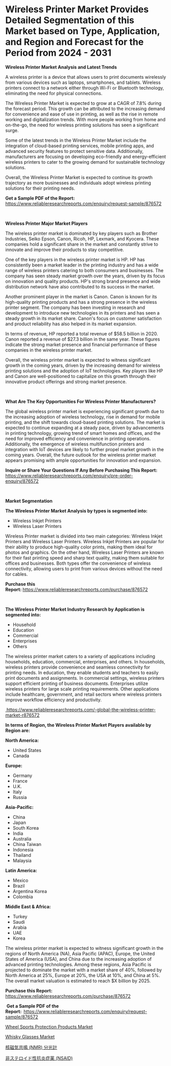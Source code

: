 <p><h1>Wireless Printer Market Provides Detailed Segmentation of this Market based on Type, Application, and Region and Forecast for the Period from 2024 - 2031</h1></p><p><strong>Wireless Printer Market Analysis and Latest Trends</strong></p>
<p><p>A wireless printer is a device that allows users to print documents wirelessly from various devices such as laptops, smartphones, and tablets. Wireless printers connect to a network either through Wi-Fi or Bluetooth technology, eliminating the need for physical connections.</p><p>The Wireless Printer Market is expected to grow at a CAGR of 7.8% during the forecast period. This growth can be attributed to the increasing demand for convenience and ease of use in printing, as well as the rise in remote working and digitalization trends. With more people working from home and on-the-go, the need for wireless printing solutions has seen a significant surge.</p><p>Some of the latest trends in the Wireless Printer Market include the integration of cloud-based printing services, mobile printing apps, and advanced security features to protect sensitive data. Additionally, manufacturers are focusing on developing eco-friendly and energy-efficient wireless printers to cater to the growing demand for sustainable technology solutions.</p><p>Overall, the Wireless Printer Market is expected to continue its growth trajectory as more businesses and individuals adopt wireless printing solutions for their printing needs.</p></p>
<p><strong>Get a Sample PDF of the Report:&nbsp;</strong> <a href="https://www.reliableresearchreports.com/enquiry/request-sample/876572">https://www.reliableresearchreports.com/enquiry/request-sample/876572</a></p>
<p>&nbsp;</p>
<p><strong>Wireless Printer Major Market Players</strong></p>
<p><p>The wireless printer market is dominated by key players such as Brother Industries, Seiko Epson, Canon, Ricoh, HP, Lexmark, and Kyocera. These companies hold a significant share in the market and constantly strive to innovate and improve their products to stay competitive.</p><p>One of the key players in the wireless printer market is HP. HP has consistently been a market leader in the printing industry and has a wide range of wireless printers catering to both consumers and businesses. The company has seen steady market growth over the years, driven by its focus on innovation and quality products. HP's strong brand presence and wide distribution network have also contributed to its success in the market.</p><p>Another prominent player in the market is Canon. Canon is known for its high-quality printing products and has a strong presence in the wireless printer segment. The company has been investing in research and development to introduce new technologies in its printers and has seen a steady growth in its market share. Canon's focus on customer satisfaction and product reliability has also helped in its market expansion.</p><p>In terms of revenue, HP reported a total revenue of $58.5 billion in 2020. Canon reported a revenue of $27.3 billion in the same year. These figures indicate the strong market presence and financial performance of these companies in the wireless printer market.</p><p>Overall, the wireless printer market is expected to witness significant growth in the coming years, driven by the increasing demand for wireless printing solutions and the adoption of IoT technologies. Key players like HP and Canon are well-positioned to capitalize on this growth through their innovative product offerings and strong market presence.</p></p>
<p>&nbsp;</p>
<p><strong>What Are The Key Opportunities For Wireless Printer Manufacturers?</strong></p>
<p><p>The global wireless printer market is experiencing significant growth due to the increasing adoption of wireless technology, rise in demand for mobile printing, and the shift towards cloud-based printing solutions. The market is expected to continue expanding at a steady pace, driven by advancements in printing technology, growing trend of smart homes and offices, and the need for improved efficiency and convenience in printing operations. Additionally, the emergence of wireless multifunction printers and integration with IoT devices are likely to further propel market growth in the coming years. Overall, the future outlook for the wireless printer market appears promising with ample opportunities for innovation and expansion.</p></p>
<p><strong>Inquire or Share Your Questions If Any Before Purchasing This Report:</strong> <a href="https://www.reliableresearchreports.com/enquiry/pre-order-enquiry/876572">https://www.reliableresearchreports.com/enquiry/pre-order-enquiry/876572</a></p>
<p>&nbsp;</p>
<p><strong>Market Segmentation</strong></p>
<p><strong>The Wireless Printer Market Analysis by types is segmented into:</strong></p>
<p><ul><li>Wireless Inkjet Printers</li><li>Wireless Laser Printers</li></ul></p>
<p><p>Wireless Printer market is divided into two main categories: Wireless Inkjet Printers and Wireless Laser Printers. Wireless Inkjet Printers are popular for their ability to produce high-quality color prints, making them ideal for photos and graphics. On the other hand, Wireless Laser Printers are known for their fast printing speed and sharp text quality, making them suitable for offices and businesses. Both types offer the convenience of wireless connectivity, allowing users to print from various devices without the need for cables.</p></p>
<p><strong>Purchase this Report:&nbsp;</strong><a href="https://www.reliableresearchreports.com/purchase/876572">https://www.reliableresearchreports.com/purchase/876572</a></p>
<p>&nbsp;</p>
<p><strong>The Wireless Printer Market Industry Research by Application is segmented into:</strong></p>
<p><ul><li>Household</li><li>Education</li><li>Commercial</li><li>Enterprises</li><li>Others</li></ul></p>
<p><p>The wireless printer market caters to a variety of applications including households, education, commercial, enterprises, and others. In households, wireless printers provide convenience and seamless connectivity for printing needs. In education, they enable students and teachers to easily print documents and assignments. In commercial settings, wireless printers support efficient printing of business documents. Enterprises utilize wireless printers for large scale printing requirements. Other applications include healthcare, government, and retail sectors where wireless printers improve workflow efficiency and productivity.</p></p>
<p><a href="https://www.reliableresearchreports.com/-global-the-wireless-printer-market-r876572">&nbsp;https://www.reliableresearchreports.com/-global-the-wireless-printer-market-r876572</a></p>
<p><strong>In terms of Region, the Wireless Printer Market Players available by Region are:</strong></p>
<p>
    <p> <strong> North America: </strong>
        <ul>
            <li>United States</li>
            <li>Canada</li>
        </ul>
        </p> 
    <p> <strong> Europe: </strong>
        <ul>
            <li>Germany</li>
            <li>France</li>
            <li>U.K.</li>
            <li>Italy</li>
            <li>Russia</li>
        </ul>
        </p> 
    <p> <strong> Asia-Pacific: </strong>
        <ul>
            <li>China</li>
            <li>Japan</li>
            <li>South Korea</li>
            <li>India</li>
            <li>Australia</li>
            <li>China Taiwan</li>
            <li>Indonesia</li>
            <li>Thailand</li>
            <li>Malaysia</li>
        </ul>
        </p> 
    <p> <strong> Latin America: </strong>
        <ul>
            <li>Mexico</li>
            <li>Brazil</li>
            <li>Argentina Korea</li>
            <li>Colombia</li>
        </ul>
        </p> 
    <p> <strong> Middle East & Africa: </strong>
        <ul>
            <li>Turkey</li>
            <li>Saudi</li>
            <li>Arabia</li>
            <li>UAE</li>
            <li>Korea</li>
        </ul>
    </p>
    </p>
<p><p>The wireless printer market is expected to witness significant growth in the regions of North America (NA), Asia Pacific (APAC), Europe, the United States of America (USA), and China due to the increasing adoption of advanced printing technologies. Among these regions, Asia Pacific is projected to dominate the market with a market share of 40%, followed by North America at 25%, Europe at 20%, the USA at 10%, and China at 5%. The overall market valuation is estimated to reach $X billion by 2025.</p></p>
<p><strong>Purchase this Report: </strong><a href="https://www.reliableresearchreports.com/purchase/876572">https://www.reliableresearchreports.com/purchase/876572</a></p>
<p>&nbsp;<strong>Get a Sample PDF of the Report:&nbsp;&nbsp;</strong><a href="https://www.reliableresearchreports.com/enquiry/request-sample/876572">https://www.reliableresearchreports.com/enquiry/request-sample/876572</a></p>
<p><strong></strong></p>
<p><p><a href="https://github.com/seekum/Market-Research-Report-List-2/blob/main/wheel-sports-protection-products-market.md">Wheel Sports Protection Products Market</a></p><p><a href="https://github.com/nancykennedykellievqfqt2/Market-Research-Report-List-2/blob/main/whisky-glasses-market.md">Whisky Glasses Market</a></p><p><a href="https://github.com/JerelSchulit20231/Market-Research-Report-List-1/blob/main/603591484928.md">核磁気共鳴 (NMR) 分光計</a></p><p><a href="https://github.com/NovaStamm2023/Market-Research-Report-List-1/blob/main/603743184927.md">非ステロイド性抗炎症薬 (NSAID)</a></p></p>